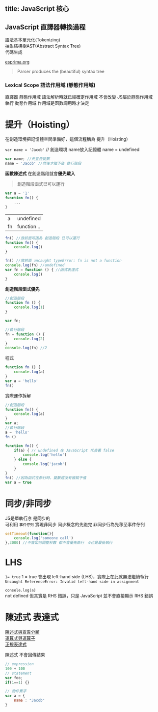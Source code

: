 title: JavaScript 核心
---

## JavaScript 直譯器轉換過程

語法基本單元化(Tokenizing)  
抽象結構樹AST(Abstract Syntax Tree)  
代碼生成  


[esprima.org](https://esprima.org/demo/parse.html)  
> Parser produces the (beautiful) syntax tree  


### Lexical Scope 語法作用域 (靜態作用域)  
直譯器 靜態作用域 語法解析時就已經確定作用域 不會改變  JS屬於靜態作用域  
執行 動態作用域  作用域是函數調用時才決定     


# 提升（Hoisting）

在創造環境把記憶體空間準備好，這個流程稱為 提升（Hoisting）  

`var name = 'Jacob'` // 創造環境 name放入記憶體 name = undefined

```js
var name; //先宣告變數
name = 'Jacob' //然後才賦予值 執行階段  
```

**函數陳述式** 在創造階段就會**優先載入**  
> 創造階段函式已可以運行 


```js
var a = '1'
function fn() {
    ...
}
```

|    |             |   
|--- |-------------|
| a  | undefined   |   
| fn | function .. |   


```js
fn() //放前面可因為 創造階段 已可以運行
function fn() {
    console.log()
}
```


```js
fn() //放前面 uncaught typeError: fn is not a function 
console.log(fn) //undefined
var fn = function () { //函式表達式  
    console.log()
}
```

**創造階段函式優先**  
  
```js
//創造階段
function fn () {  
    console.log(1)
}

var fn;

//執行階段
fn = function () { 
    console.log(2)
}
console.log(fn) //2
```

程式
```js
function fn () {  
    console.log(a)
}
var a = 'hello'
fn()
```

實際運作拆解
```js
//創造階段
function fn() {  
    console.log(a)
}
var a;
//執行階段
a = 'hello'
fn () 
```

```js
function fn() {
    if(a) { // undefined 在 JavaScript 代表著 false
        console.log('hello')
    } else {
        console.log('jacob')
    }
}
fn() //因為函式在執行時，變數還沒有被賦予值
var a = true
```


# 同步/非同步

JS是單執行序 是同步的  
可利用 `事件佇列` 實現非同步  同步概念的先跑完 非同步行為先移至事件佇列  

```js
setTimeout(function(){
    console.log('someone call')
},3000) //不管如何調整秒數 都不會優先執行  0也是最後執行  
```

# LHS  
`1= true`
1 = true 會出現 left-hand side (LHS)，實際上在此就無法繼續執行
`Uncaught ReferenceError: Invalid left-hand side in assignment` 

`console.log(a)`  
not defined 但其實是 RHS 錯誤，只是 JavaScript 並不會直接顯示 RHS 錯誤

# 陳述式 表達式  

[陳述式與宣告分類](https://developer.mozilla.org/zh-TW/docs/Web/JavaScript/Reference/Statements)  
[運算式與運算子](https://developer.mozilla.org/zh-TW/docs/Web/JavaScript/Guide/Expressions_and_Operators)  
[正規表達式](https://developer.mozilla.org/zh-TW/docs/Web/JavaScript/Guide/Regular_Expressions)  

陳述式 不會回傳結果  
```js
// expression
100 + 100
// statement
var foo;
if(1==1) {}

// 物件實字  
var a = {
    name : "Jacob"
}
```


